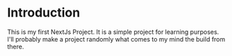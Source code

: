 # Introduction
This is my first NextJs Project. It is a simple project for learning purposes. I'll probably make a project randomly what comes to my mind the build from there.